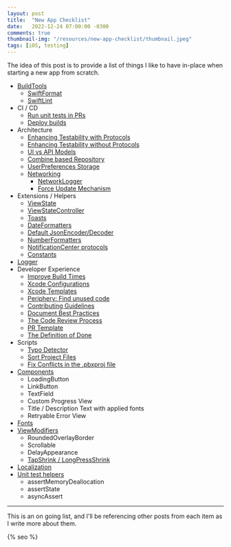 ```yaml
---
layout: post
title:  "New App Checklist"
date:   2022-12-24 07:00:00 -0300
comments: true
thumbnail-img: "/resources/new-app-checklist/thumbnail.jpeg"
tags: [iOS, testing]
---
```


The idea of this post is to provide a list of things I like to have in-place when starting a new app from scratch.

- [BuildTools](/2023-01-01-new-app-build-tools/)
  - [SwiftFormat](/2023-07-22-new-app-swiftformat-config/)
  - [SwiftLint](/2023-07-23-enforce-minimum-swiftlint-version/)
- CI / CD
  - [Run unit tests in PRs](https://github.com/mdb1/SwiftyPick/blob/main/Documentation/Fastlane.md)
  - [Deploy builds](https://github.com/mdb1/SwiftyPick/blob/main/Documentation/Fastlane+Distribution.md)
- Architecture
  - [Enhancing Testability with Protocols](/2023-02-13-enhancing-testability-with-protocols/)
  - [Enhancing Testability without Protocols](/2023-02-03-enhancing-testability-without-protocols/)
  - [UI vs API Models](/2023-08-25-ui-vs-api-models-different-layers/)
  - [Combine based Repository](/2023-08-28-combine-based-repository/)
  - [UserPreferences Storage](/2023-04-18-user-preferences/)
  - [Networking](https://github.com/mdb1/CoreNetworking)
    - [NetworkLogger](/2023-05-27-network-logger/)
    - [Force Update Mechanism](/2023-09-29-force-update-mechanism/)
- Extensions / Helpers
  - [ViewState](/2023-01-08-new-app-view-state/)
  - [ViewStateController](/2023-03-04-view-state-controller/)
  - [Toasts](/2023-03-08-new-app-toasts/)
  - [DateFormatters](/2023-01-10-new-app-date-formatters/)
  - [Default JsonEncoder/Decoder](/2023-01-10-new-app-json-encoder-decoder/)
  - [NumberFormatters](/2023-06-12-new-app-number-formatters/)
  - [NotificationCenter protocols](/2023-08-12-new-app-notification-center-protocols/)
  - [Constants](/2022-12-24-new-app-constants/)
- [Logger](/2023-05-06-new-app-console-logger/)
- Developer Experience
  - [Improve Build Times](/2023-08-18-improve-build-times-in-spm-packages-and-in-your-apps/)
  - [Xcode Configurations](/2023-03-14-my-xcode-setup-and-shortcuts/)
  - [Xcode Templates](/2023-01-27-new-app-xcode-templates/)
  - [Periphery: Find unused code](/2023-08-21-use-periphery-to-find-unused-code/)
  - [Contributing Guidelines](/2023-01-02-new-app-contributing-guidelines/)
  - [Document Best Practices](/2023-08-04-new-app-document-best-practices/)
  - [The Code Review Process](/2022-03-10-the-code-review-process/)
  - [PR Template](/2023-01-09-new-app-pr-template/)
  - [The Definition of Done](/2023-05-13-the-definition-of-done/)
- Scripts
  - [Typo Detector](/2023-08-30-swift-typo-detector/)
  - [Sort Project Files](https://github.com/mdb1/SwiftyPick/blob/main/Documentation/SortProject.md)
  - [Fix Conflicts in the .pbxproj file](https://github.com/Lightricks/Kintsugi)
- [Components](/2023-01-04-new-app-components/)
  - LoadingButton
  - LinkButton
  - TextField
  - Custom Progress View
  - Title / Description Text with applied fonts
  - Retryable Error View
- [Fonts](/2023-01-20-new-app-fonts/)
- [ViewModifiers](/2023-01-03-new-app-view-modifiers/)
  - RoundedOverlayBorder
  - Scrollable
  - DelayAppearance
  - [TapShrink / LongPressShrink](/2023-10-22-shrink-modifiers/)
- [Localization](/2022-12-27-new-app-localization/)
- [Unit test helpers](/2023-02-02-new-app-testing-helpers/)
  - assertMemoryDeallocation
  - assertState
  - asyncAssert

---

This is an on going list, and I'll be referencing other posts from each item as I write more about them.

<!-- Do not remove - SEO meta tags -->
{% seo %}